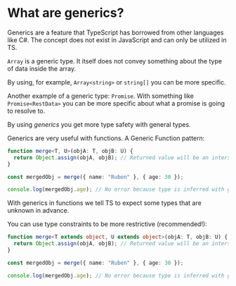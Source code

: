 # What are generics?

Generics are a feature that TypeScript has borrowed from other languages like C#. The concept does not exist in JavaScript and can only be utilized in TS.

`Array` is a generic type. It itself does not convey something about the type of data inside the array.

By using, for example, `Array<string>` or `string[]` you can be more specific.

Another example of a generic type: `Promise`. With something like `Promise<RestData>` you can be more specific about what a promise is going to resolve to.

By using _generics_ you get more type safety with general types.

Generics are very useful with functions. A Generic Function pattern:

```ts
function merge<T, U>(objA: T, objB: U) {
  return Object.assign(objA, objB); // Returned value will be an intersection of the generic "T" and "U" types.
}

const mergedObj = merge({ name: "Ruben" }, { age: 30 });

console.log(mergedObj.age); // No error because type is inferred with generics.
```

With generics in functions we tell TS to expect some types that are unknown in advance.

You can use type constraints to be more restrictive (recommended!):

```ts
function merge<T extends object, U extends object>(objA: T, objB: U) {
  return Object.assign(objA, objB); // Returned value will be an intersection of "T" and "U".
}

const mergedObj = merge({ name: "Ruben" }, { age: 30 });

console.log(mergedObj.age); // No error because type is inferred with generics.
```
